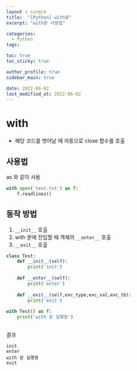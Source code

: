 ```yaml
---
layout : single
title:  "[Python] with문"
excerpt: "with문 사용법"

categories:
  - Python
tags:

toc: true
toc_sticky: true

author_profile: true
sidebar_main: true

date: 2022-06-02
last_modified_at: 2022-06-02
---
```


# with 

- 해당 코드를 벗어날 때 자동으로 close 함수를 호출



## 사용법

as 와 같이 사용

```python
with open('text.txt') as f:
	f.readlines()
```



## 동작 방법

1. `__init__` 호출
2. with 문에 진입할 때 객체의 `__enter__` 호출
3. `__exit__` 호출



```python
class Test:
    def __init__(self):
        print('init')
        
    def __enter__(self):
        print('enter')
        
    def __exit__(self,exc_type,exc_val,exc_tb):
        print('exit')
        
with Test() as f:
    print('with 문 실행중')
      
```



결과

```
init
enter
with 문 실행중
exit
```







